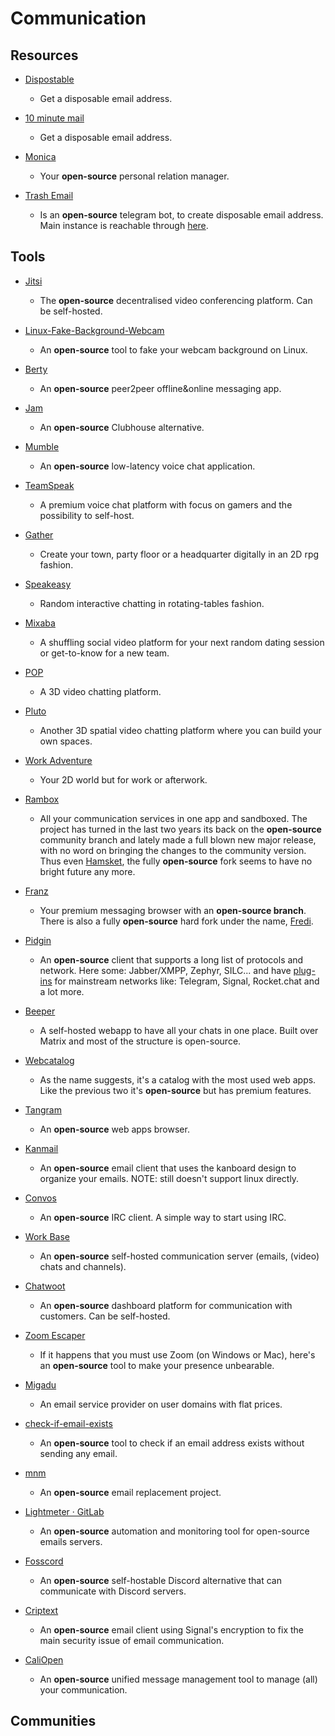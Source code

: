 # Communication

## Resources

* [Dispostable](https://www.dispostable.com)
  
   * Get a disposable email address.

* [10 minute mail](https://10minutemail.com)
  
   * Get a disposable email address.

* [Monica](https://www.monicahq.com)
  
   - Your **open-source** personal relation manager.
- [Trash Email](https://github.com/r0hi7/Trashemail)
  
   - Is an **open-source** telegram bot, to create disposable email address. Main instance is reachable through [here](https://t.me/trashemail_bot).

## Tools

* [Jitsi](https://meet.jit.si)
  
   * The **open-source** decentralised video conferencing platform. Can be self-hosted.

* [Linux-Fake-Background-Webcam](https://github.com/fangfufu/Linux-Fake-Background-Webcam/)
  
   * An **open-source** tool to fake your webcam background on Linux.

* [Berty](https://berty.tech)
  
   * An **open-source** peer2peer offline&online messaging app. 

* [Jam](https://jam.systems)
  
   * An **open-source** Clubhouse alternative.

* [Mumble](https://www.mumble.info)
  
   * An **open-source** low-latency voice chat application.

* [TeamSpeak](https://teamspeak.com)
  
   * A premium voice chat platform with focus on gamers and the possibility to self-host.

* [Gather](https://gather.town)
  
   * Create your town, party floor or a headquarter digitally in an 2D rpg fashion.

* [Speakeasy](https://speakeasy.co)
  
   * Random interactive chatting in rotating-tables fashion.

* [Mixaba](https://mixaba.com)
  
   * A shuffling social video platform for your next random dating session or get-to-know for a new team. 

* [POP](https://pop.com)
  
   * A 3D video chatting platform.

* [Pluto](https://pluto.video)
  
   * Another 3D spatial video chatting platform where you can build your own spaces. 

* [Work Adventure](https://workadventu.re)
  
   * Your 2D world but for work or afterwork.

* [Rambox](https://rambox.pro)
  
   * All your communication services in one app and sandboxed. The project has turned in the last two years its back on the **open-source** community branch and lately made a full blown new major release, with no word on bringing the changes to the community version. Thus even [Hamsket](https://github.com/TheGoddessInari/hamsket), the fully **open-source** fork seems to have no bright future any more.

* [Franz](https://meetfranz.com)
  
   * Your premium messaging browser with an **open-source branch**. There is also a fully **open-source** hard fork under the name, [Fredi](https://getferdi.com).

* [Pidgin](https://www.pidgin.im)
  
   * An **open-source** client that supports a long list of protocols and network. Here some: Jabber/XMPP, Zephyr, SILC... and  have [plug-ins](https://www.pidgin.im/plugins) for mainstream networks like: Telegram, Signal, Rocket.chat and a lot more.

* [Beeper](https://www.beeperhq.com)
  
   * A self-hosted webapp to have all your chats in one place. Built over Matrix and most of the structure is open-source.

* [Webcatalog](https://webcatalog.app)
  
   * As the name suggests, it's a catalog with the most used web apps. Like the previous two it's **open-source** but has premium features.

* [Tangram](https://github.com/sonnyp/Tangram)
  
   * An **open-source** web apps browser.

* [Kanmail](https://github.com/Oxygem/Kanmail)
  
   * An **open-source** email client that uses the kanboard design to organize your emails. NOTE: still doesn't support linux directly.

* [Convos](https://convos.chat)
  
   - An **open-source** IRC client. A simple way to start using IRC.
- [Work Base](https://github.com/wanglian/workbase-server)
  
   - An **open-source** self-hosted communication server (emails, (video) chats and channels).

- [Chatwoot](https://www.chatwoot.com)
  
   - An **open-source** dashboard platform for communication with customers. Can be self-hosted.

- [Zoom Escaper](https://zoomescaper.com/)
  
   - If it happens that you must use Zoom (on Windows or Mac), here's an **open-source** tool to make your presence unbearable.

- [Migadu](https://www.migadu.com)
  
   - An email service provider on user domains with flat prices.

- [check-if-email-exists](https://github.com/reacherhq/check-if-email-exists)
  
   - An **open-source** tool to check if an email address exists without sending any email.

- [mnm](https://mnmnotmail.org)
  
   - An **open-source** email replacement project.

- [Lightmeter · GitLab](https://gitlab.com/lightmeter)
  
   - An **open-source** automation and monitoring tool for open-source emails servers.

- [Fosscord](https://github.com/fosscord/fosscord)
  
   - An **open-source** self-hostable Discord alternative that can communicate with Discord servers.

- [Criptext](https://www.criptext.com)
  
   - An **open-source** email client using Signal's encryption to fix the main security issue of email communication.

- [CaliOpen](https://www.caliopen.org)
  
   - An **open-source** unified message management tool to manage (all) your communication.

## Communities
